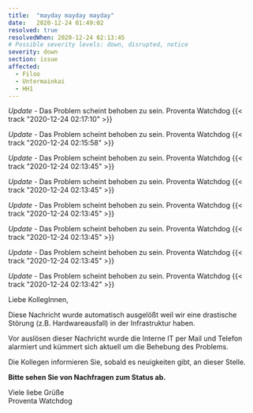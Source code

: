 ```yaml
---
title:  "mayday mayday mayday"
date:   2020-12-24 01:49:02
resolved: true
resolvedWhen: 2020-12-24 02:13:45
# Possible severity levels: down, disrupted, notice
severity: down
section: issue
affected:
  - Filoo
  - Untermainkai
  - HH1
---
```

<!-- update -->
*Update* - Das Problem scheint behoben zu sein. Proventa Watchdog {{< track "2020-12-24 02:17:10" >}}

*Update* - Das Problem scheint behoben zu sein. Proventa Watchdog {{< track "2020-12-24 02:15:58" >}}

*Update* - Das Problem scheint behoben zu sein. Proventa Watchdog {{< track "2020-12-24 02:13:45" >}}

*Update* - Das Problem scheint behoben zu sein. Proventa Watchdog {{< track "2020-12-24 02:13:45" >}}

*Update* - Das Problem scheint behoben zu sein. Proventa Watchdog {{< track "2020-12-24 02:13:45" >}}

*Update* - Das Problem scheint behoben zu sein. Proventa Watchdog {{< track "2020-12-24 02:13:45" >}}

*Update* - Das Problem scheint behoben zu sein. Proventa Watchdog {{< track "2020-12-24 02:13:45" >}}

*Update* - Das Problem scheint behoben zu sein. Proventa Watchdog {{< track "2020-12-24 02:13:42" >}}

Liebe KollegInnen,

Diese Nachricht wurde automatisch ausgelößt weil wir eine drastische Störung (z.B. Hardwareausfall) in der Infrastruktur haben.

Vor auslösen dieser Nachricht wurde die Interne IT per Mail und Telefon alarmiert und kümmert sich aktuell um die Behebung des Problems.

Die Kollegen informieren Sie, sobald es neuigkeiten gibt, an dieser Stelle.

**Bitte sehen Sie von Nachfragen zum Status ab.**

Viele liebe Grüße  
Proventa Watchdog
